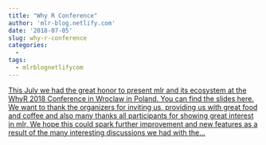 ```yaml
---
title: "Why R Conference"
author: 'mlr-blog.netlify.com'
date: '2018-07-05'
slug: why-r-conference
categories:
  - 
tags:
  - mlrblognetlifycom
---
```


[This July we had the great honor to present mlr and its ecosystem at the WhyR 2018 Conference in Wroclaw in Poland. You can find the slides here. We want to thank the organizers for inviting us, providing us with great food and coffee and also many thanks all participants for showing great interest in mlr, We hope this could spark further improvement and new features as a result of the many interesting discussions we had with the...<click to read more>](https://mlr-blog.netlify.com/post/2018-07-05-whyr-conference/)

